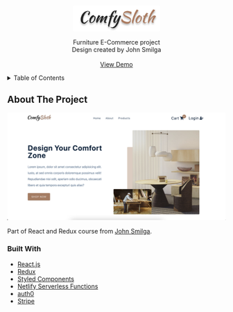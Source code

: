 <!-- PROJECT LOGO -->
<br />
<div align="center">
	<a href="https://github.com/brain-shutdown/E-commerce-Furniture">
		<img src="./src/assets/logo.svg" alt="Logo" width="200">
	</a>
	<p align="center">
		Furniture E-Commerce project
		<br />
		Design created by John Smilga
		<br />
		<br />
		<a href="https://react-furniture-commerce.netlify.app/">View Demo</a>
	</p>
</div>

<!-- TABLE OF CONTENTS -->
<details>
	<summary>Table of Contents</summary>
	<ol>
		<li>
			<a href="#about-the-project">About The Project</a>
			<ul>
				<li><a href="#built-with">Built With</a></li>
			</ul>
		</li>
	</ol>
</details>

<!-- ABOUT THE PROJECT -->

## About The Project

![Product Name Screen Shot][product-screenshot]

Part of React and Redux course from [John Smilga](https://github.com/john-smilga).

### Built With

-   [React.js](https://reactjs.org/)
-   [Redux](https://redux.js.org/)
-   [Styled Components](https://styled-components.com/)
-   [Netlify Serverless Functions](https://www.netlify.com/products/functions/)
-   [auth0](https://auth0.com/)
-   [Stripe](https://stripe.com/)

[product-screenshot]: ./public/front-page.png
